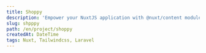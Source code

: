 ```yaml
---
title: Shoppy
description: 'Empower your NuxtJS application with @nuxt/content module: write in a content/ directory and fetch your Markdown, JSON, YAML and CSV files through a MongoDB like API, acting as a Git-based Headless CMS.'
slug: shpppy
path: /en/project/shoppy
createdAt: DateTime
tags: Nuxt, Tailwindcss, Laravel
---
```


